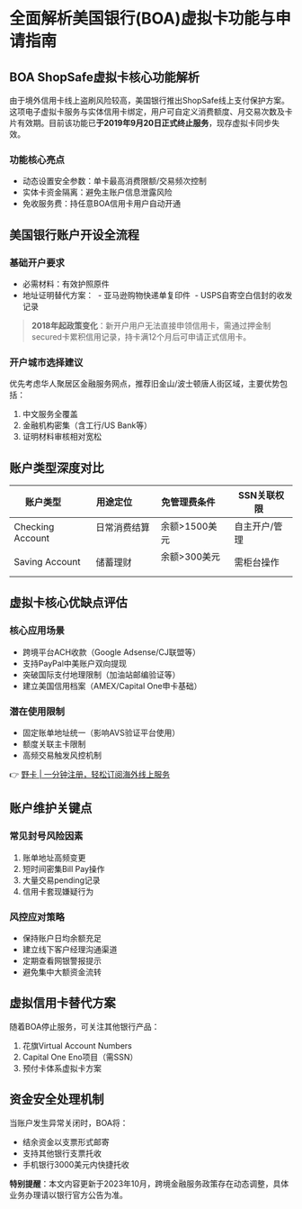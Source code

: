 # 全面解析美国银行(BOA)虚拟卡功能与申请指南

## BOA ShopSafe虚拟卡核心功能解析
由于境外信用卡线上盗刷风险较高，美国银行推出ShopSafe线上支付保护方案。这项电子虚拟卡服务与实体信用卡绑定，用户可自定义消费额度、月交易次数及卡片有效期。目前该功能已**于2019年9月20日正式终止服务**，现存虚拟卡同步失效。

### 功能核心亮点
- 动态设置安全参数：单卡最高消费限额/交易频次控制
- 实体卡资金隔离：避免主账户信息泄露风险
- 免收服务费：持任意BOA信用卡用户自动开通

## 美国银行账户开设全流程
### 基础开户要求
- 必需材料：有效护照原件
- 地址证明替代方案：
  - 亚马逊购物快递单复印件
  - USPS自寄空白信封的收发记录

> **2018年起政策变化**：新开户用户无法直接申领信用卡，需通过押金制secured卡累积信用记录，持卡满12个月后可申请正式信用卡。

### 开户城市选择建议
优先考虑华人聚居区金融服务网点，推荐旧金山/波士顿唐人街区域，主要优势包括：
1. 中文服务全覆盖
2. 金融机构密集（含工行/US Bank等）
3. 证明材料审核相对宽松

## 账户类型深度对比
| 账户类型       | 用途定位         | 免管理费条件     | SSN关联权限   |
|----------------|------------------|------------------|---------------|
| Checking Account | 日常消费结算     | 余额>1500美元    | 自主开户/管理 |
| Saving Account  | 储蓄理财         | 余额>300美元     | 需柜台操作   |

## 虚拟卡核心优缺点评估
### 核心应用场景
- 跨境平台ACH收款（Google Adsense/CJ联盟等）
- 支持PayPal中美账户双向提现
- 突破国际支付地理限制（加油站邮编验证等）
- 建立美国信用档案（AMEX/Capital One申卡基础）

### 潜在使用限制
- 固定账单地址统一（影响AVS验证平台使用）
- 额度关联主卡限制
- 高频交易触发风控机制

👉 [野卡 | 一分钟注册，轻松订阅海外线上服务](https://bbtdd.com/yeka)

## 账户维护关键点
### 常见封号风险因素
1. 账单地址高频变更
2. 短时间密集Bill Pay操作
3. 大量交易pending记录
4. 信用卡套现嫌疑行为

### 风控应对策略
- 保持账户日均余额充足
- 建立线下客户经理沟通渠道
- 定期查看网银警报提示
- 避免集中大额资金流转

## 虚拟信用卡替代方案
随着BOA停止服务，可关注其他银行产品：
1. 花旗Virtual Account Numbers
2. Capital One Eno项目（需SSN）
3. 预付卡体系虚拟卡方案

## 资金安全处理机制
当账户发生异常关闭时，BOA将：
- 结余资金以支票形式邮寄
- 支持其他银行支票托收
- 手机银行3000美元内快捷托收

**特别提醒**：本文内容更新于2023年10月，跨境金融服务政策存在动态调整，具体业务办理请以银行官方公告为准。